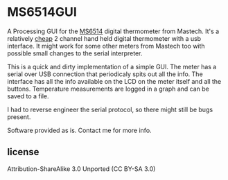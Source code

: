 MS6514GUI
=========

A Processing GUI for the [MS6514](http://www.p-mastech.com/index.php?page=shop.product_details&flypage=flypage.tpl&product_id=150&category_id=18&option=com_virtuemart&Itemid=29) digital thermometer from Mastech. It's a relatively [cheap](http://www.goodluckbuy.com/mastech-ms6514-dual-channel-digital-thermometer.html) 2 channel hand held digital thermometer with a usb interface. 
It might work for some other meters from Mastech too with possible small changes to the serial interpreter.

This is a quick and dirty implementation of a simple GUI. The meter has a serial over USB connection that periodicaly spits out all the info.
The interface has all the info available on the LCD on the meter itself and all the buttons.
Temperature measurements are logged in a graph and can be saved to a file.

I had to reverse engineer the serial protocol, so there might still be bugs present.

Software provided as is. Contact me for more info.

license
-------
Attribution-ShareAlike 3.0 Unported (CC BY-SA 3.0)
